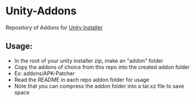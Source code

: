 # Unity-Addons
Repository of Addons for [Unity Installer](https://github.com/Zackptg5/Unity)

## Usage:
* In the root of your unity installer zip, make an "addon" folder
* Copy the addons of choice from this repo into the created addon folder
* Ex: addons/APK-Patcher
* Read the README in each repo addon folder for usage
* Note that you can compress the addon folder into a tar.xz file to save space